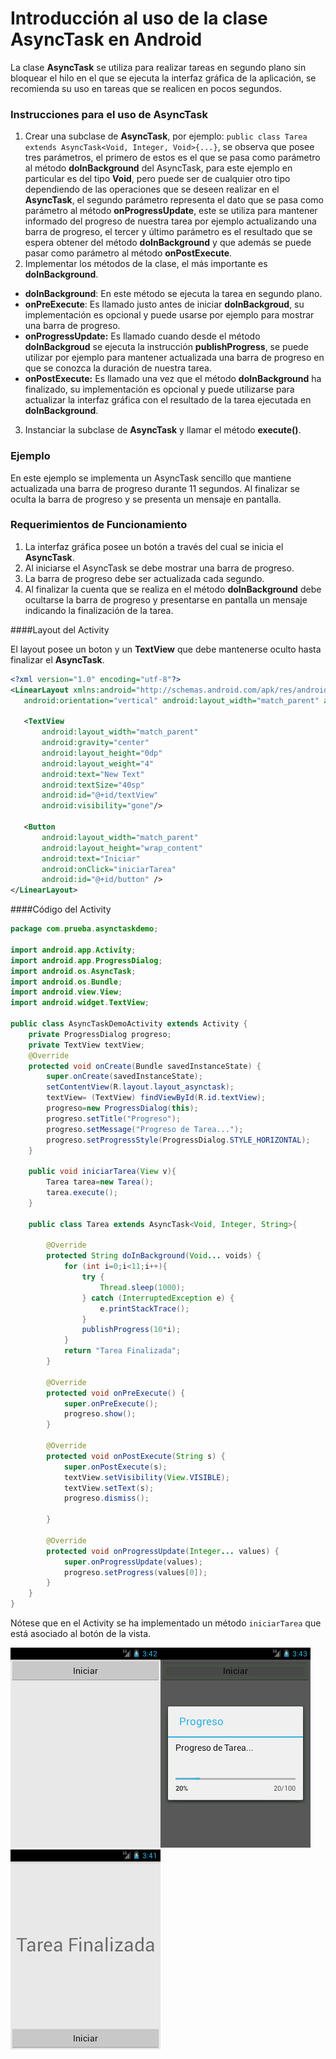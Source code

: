 # Introducción al uso de la clase AsyncTask en Android

La clase **AsyncTask** se utiliza para realizar tareas en segundo plano sin bloquear el hilo en el que se ejecuta la interfaz gráfica de la aplicación, se recomienda su uso en tareas que se realicen en pocos segundos.

### Instrucciones para el uso de AsyncTask
1. Crear una subclase de **AsyncTask**, por ejemplo: `public class Tarea extends AsyncTask<Void, Integer, Void>{...}`, se observa que posee tres parámetros, el primero de estos es el que se pasa como parámetro al método **doInBackground** del AsyncTask, para este ejemplo en particular es del tipo **Void**, pero puede ser de cualquier otro tipo dependiendo de las operaciones que se deseen realizar en el **AsyncTask**, el segundo parámetro representa el dato que se pasa como parámetro al método **onProgressUpdate**, este se utiliza para mantener informado del progreso de nuestra tarea por ejemplo actualizando una barra de progreso, el tercer y último parámetro es el resultado que se espera obtener del método **doInBackground** y que además se puede pasar como parámetro al método **onPostExecute**.
2. Implementar los métodos de la clase, el más importante es **doInBackground**.
 * **doInBackground**: En este método se ejecuta la tarea en segundo plano.
 * **onPreExecute**: Es llamado justo antes de iniciar **doInBackgroud**, su implementación es opcional y puede usarse por ejemplo para mostrar una barra de progreso.
 * **onProgressUpdate:** Es llamado cuando desde el método **doInBackgroud** se ejecuta la instrucción **publishProgress**, se puede utilizar por ejemplo para mantener actualizada una barra de progreso en que se conozca la duración de nuestra tarea.
 * **onPostExecute:** Es llamado una vez que el método **doInBackground** ha finalizado, su implementación es opcional y puede utilizarse para actualizar la interfaz gráfica con el resultado de la tarea ejecutada en **doInBackground**.
 3. Instanciar la subclase de **AsyncTask** y llamar el método **execute()**.
 
 ### Ejemplo
 
 En este ejemplo se implementa un AsyncTask sencillo que mantiene actualizada una barra de progreso durante 11 segundos. Al finalizar se oculta la barra de progreso y se presenta un mensaje en pantalla.
 
 ### Requerimientos de Funcionamiento
 
 1. La interfaz gráfica posee un botón a través del cual se inicia el **AsyncTask**.
 2. Al iniciarse el AsyncTask se debe mostrar una barra de progreso.
 3. La barra de progreso debe ser actualizada cada segundo.
 4. Al finalizar la cuenta que se realiza en el método **doInBackground** debe ocultarse la barra de progreso y presentarse en pantalla un mensaje indicando la finalización de la tarea.
 
 ####Layout del Activity
 
 El layout posee un boton y un **TextView** que debe mantenerse oculto hasta finalizar el **AsyncTask**.
 
 ```xml
 <?xml version="1.0" encoding="utf-8"?>
<LinearLayout xmlns:android="http://schemas.android.com/apk/res/android"
    android:orientation="vertical" android:layout_width="match_parent" android:layout_height="match_parent">

    <TextView
        android:layout_width="match_parent"
        android:gravity="center"
        android:layout_height="0dp"
        android:layout_weight="4"
        android:text="New Text"
        android:textSize="40sp"
        android:id="@+id/textView"
        android:visibility="gone"/>

    <Button
        android:layout_width="match_parent"
        android:layout_height="wrap_content"
        android:text="Iniciar"
        android:onClick="iniciarTarea"
        android:id="@+id/button" />
</LinearLayout>
```
####Código del Activity

```java
package com.prueba.asynctaskdemo;

import android.app.Activity;
import android.app.ProgressDialog;
import android.os.AsyncTask;
import android.os.Bundle;
import android.view.View;
import android.widget.TextView;

public class AsyncTaskDemoActivity extends Activity {
    private ProgressDialog progreso;
    private TextView textView;
    @Override
    protected void onCreate(Bundle savedInstanceState) {
        super.onCreate(savedInstanceState);
        setContentView(R.layout.layout_asynctask);
        textView= (TextView) findViewById(R.id.textView);
        progreso=new ProgressDialog(this);
        progreso.setTitle("Progreso");
        progreso.setMessage("Progreso de Tarea...");
        progreso.setProgressStyle(ProgressDialog.STYLE_HORIZONTAL);
    }

    public void iniciarTarea(View v){
        Tarea tarea=new Tarea();
        tarea.execute();
    }

    public class Tarea extends AsyncTask<Void, Integer, String>{

        @Override
        protected String doInBackground(Void... voids) {
            for (int i=0;i<11;i++){
                try {
                    Thread.sleep(1000);
                } catch (InterruptedException e) {
                    e.printStackTrace();
                }
                publishProgress(10*i);
            }
            return "Tarea Finalizada";
        }

        @Override
        protected void onPreExecute() {
            super.onPreExecute();
            progreso.show();
        }

        @Override
        protected void onPostExecute(String s) {
            super.onPostExecute(s);
            textView.setVisibility(View.VISIBLE);
            textView.setText(s);
            progreso.dismiss();

        }

        @Override
        protected void onProgressUpdate(Integer... values) {
            super.onProgressUpdate(values);
            progreso.setProgress(values[0]);
        }
    }
}
```

Nótese que en el Activity se ha implementado un método `iniciarTarea` que está asociado al botón de la vista.

![Inicio](/capturas/inicio.png)![progreso](/capturas/progreso.png)![finalizada](/capturas/finalizada.png)